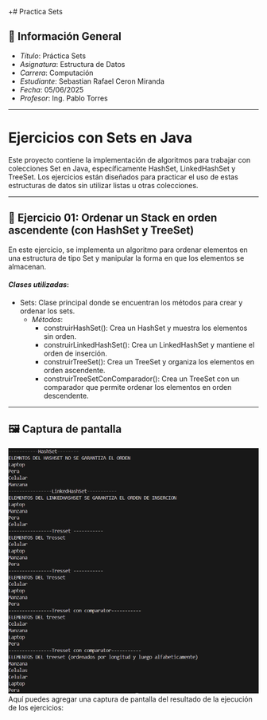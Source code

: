 +# Practica Sets

## 📌 Información General

- *Título*: Práctica Sets
- *Asignatura*: Estructura de Datos
- *Carrera*: Computación
- *Estudiante*: Sebastian Rafael Ceron Miranda
- *Fecha*: 05/06/2025
- *Profesor*: Ing. Pablo Torres

---

# Ejercicios con Sets en Java

Este proyecto contiene la implementación de algoritmos para trabajar con colecciones Set en Java, específicamente HashSet, LinkedHashSet y TreeSet. Los ejercicios están diseñados para practicar el uso de estas estructuras de datos sin utilizar listas u otras colecciones.

---

## 🧠 Ejercicio 01: Ordenar un Stack en orden ascendente (con HashSet y TreeSet)

En este ejercicio, se implementa un algoritmo para ordenar elementos en una estructura de tipo Set y manipular la forma en que los elementos se almacenan.

#### *Clases utilizadas*:
- Sets: Clase principal donde se encuentran los métodos para crear y ordenar los sets.
  - *Métodos*:
    - construirHashSet(): Crea un HashSet y muestra los elementos sin orden.
    - construirLinkedHashSet(): Crea un LinkedHashSet y mantiene el orden de inserción.
    - construirTreeSet(): Crea un TreeSet y organiza los elementos en orden ascendente.
    - construirTreeSetConComparador(): Crea un TreeSet con un comparador que permite ordenar los elementos en orden descendente.

---

## 🖼 Captura de pantalla
![alt text](image.png)
Aquí puedes agregar una captura de pantalla del resultado de la ejecución de los ejercicios:
